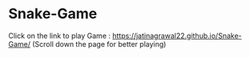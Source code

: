# Snake-Game

Click on the link to play Game :  https://jatinagrawal22.github.io/Snake-Game/
(Scroll down the page for better playing)
